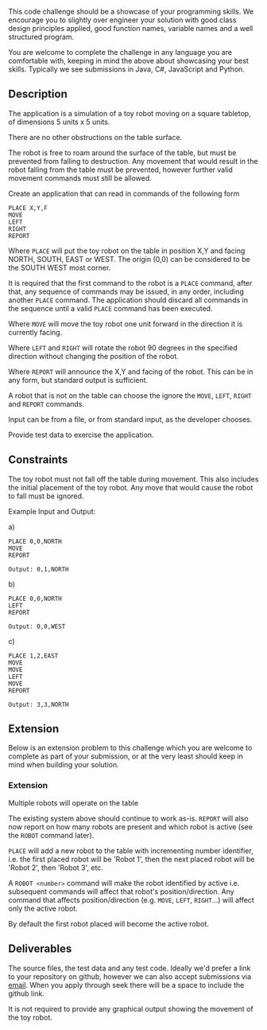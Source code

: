 This code challenge should be a showcase of your programming skills. We encourage you to slightly over engineer your solution with good class design principles applied, good function names, variable names and a well structured program.

You are welcome to complete the challenge in any language you are comfortable with, keeping in mind the above about showcasing your best skills. Typically we see submissions in Java, C#, JavaScript and Python.

## Description

The application is a simulation of a toy robot moving on a square tabletop, of dimensions 5 units x 5 units.

There are no other obstructions on the table surface.

The robot is free to roam around the surface of the table, but must be prevented from falling to destruction.  Any movement that would result in the robot falling from the table must be prevented, however further valid movement commands must still be allowed.

Create an application that can read in commands of the following form 

    PLACE X,Y,F
    MOVE
    LEFT
    RIGHT
    REPORT

Where `PLACE` will put the toy robot on the table in position X,Y and facing NORTH, SOUTH, EAST or WEST.  The origin (0,0) can be considered to be the SOUTH WEST most corner.

It is required that the first command to the robot is a `PLACE` command, after that, any sequence of commands may be issued, in any order, including another `PLACE` command.  The application should discard all commands in the sequence until a valid `PLACE` command has been executed.

Where `MOVE` will move the toy robot one unit forward in the direction it is currently facing.

Where `LEFT` and `RIGHT` will rotate the robot 90 degrees in the specified direction without changing the position of the robot.

Where `REPORT` will announce the X,Y and facing of the robot.  This can be in any form, but standard output is sufficient.

A robot that is not on the table can choose the ignore the `MOVE`, `LEFT`, `RIGHT` and `REPORT` commands.

Input can be from a file, or from standard input, as the developer chooses.

Provide test data to exercise the application.

## Constraints

The toy robot must not fall off the table during movement.  This also includes the initial placement of the toy robot.  Any move that would cause the robot to fall must be ignored.

Example Input and Output:

a)

    PLACE 0,0,NORTH
    MOVE
    REPORT
    
    Output: 0,1,NORTH

b)

    PLACE 0,0,NORTH
    LEFT
    REPORT
    
    Output: 0,0,WEST

c)

    PLACE 1,2,EAST
    MOVE
    MOVE
    LEFT
    MOVE
    REPORT
    
    Output: 3,3,NORTH

## Extension

Below is an extension problem to this challenge which you are welcome to complete as part of your submission, or at the very least should keep in mind when building your solution.

### Extension

Multiple robots will operate on the table

The existing system above should continue to work as-is. `REPORT` will also now report on how many robots are present and which robot is active (see the `ROBOT` command later).

`PLACE` will add a new robot to the table with incrementing number identifier, i.e. the first placed robot will be 'Robot 1', then the next placed robot will be 'Robot 2', then 'Robot 3', etc.

A `ROBOT <number>` command will make the robot identified by <number> active i.e. subsequent commands will affect that robot's position/direction. Any command that affects position/direction (e.g. `MOVE`, `LEFT`, `RIGHT`...) will affect only the active robot.

By default the first robot placed will become the active robot.


## Deliverables

The source files, the test data and any test code. Ideally we'd prefer a link to your repository on github, however we can also accept submissions via [email](mailto:gemma.bardsley@ioof.com.au). When you apply through seek there will be a space to include the github link.

It is not required to provide any graphical output showing the movement of the toy robot.